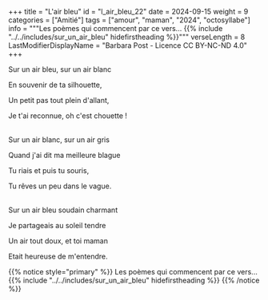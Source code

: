+++
title = "L'air bleu"
id = "l_air_bleu_22"
date = 2024-09-15
weight = 9
categories = ["Amitié"]
tags = ["amour", "maman", "2024", "octosyllabe"]
info = """Les poèmes qui commencent par ce vers...
{{% include "../../includes/sur_un_air_bleu" hidefirstheading %}}"""
verseLength = 8
LastModifierDisplayName = "Barbara Post - Licence CC BY-NC-ND 4.0"
+++

Sur un air bleu, sur un air blanc

En souvenir de ta silhouette,

Un petit pas tout plein d'allant,

Je t'ai reconnue, oh c'est chouette !

 \
Sur un air blanc, sur un air gris

Quand j'ai dit ma meilleure blague

Tu riais et puis tu souris,

Tu rêves un peu dans le vague.

 \
Sur un air bleu soudain charmant

Je partageais au soleil tendre

Un air tout doux, et toi maman

Etait heureuse de m'entendre.

{{% notice style="primary" %}}
Les poèmes qui commencent par ce vers...
{{% include "../../includes/sur_un_air_bleu" hidefirstheading %}}
{{% /notice %}}
